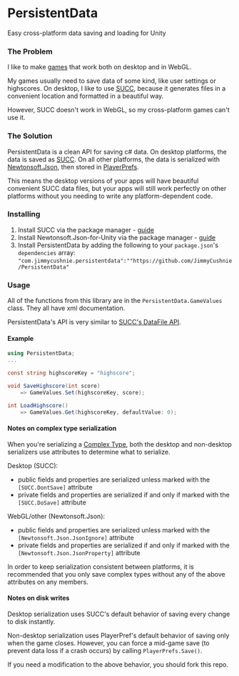 # PersistentData
Easy cross-platform data saving and loading for Unity

### The Problem

I like to make [games](https://itch.io/c/331409/game-jam-games) that work both on desktop and in WebGL.

My games usually need to save data of some kind, like user settings or highscores. On desktop, I like to use [SUCC](https://github.com/JimmyCushnie/SUCC), because it generates files in a convenient location and formatted in a beautiful way.

However, SUCC doesn't work in WebGL, so my cross-platform games can't use it.

### The Solution

PersistentData is a clean API for saving c# data. On desktop platforms, the data is saved as [SUCC](https://github.com/JimmyCushnie/SUCC). On all other platforms, the data is serialized with [Newtonsoft.Json](https://www.newtonsoft.com/json), then stored in [PlayerPrefs](https://docs.unity3d.com/ScriptReference/PlayerPrefs.html).

This means the desktop versions of your apps will have beautiful convenient SUCC data files, but your apps will still work perfectly on other platforms without you needing to write any platform-dependent code.

### Installing

1. Install SUCC via the package manager - [guide](https://github.com/JimmyCushnie/SUCC/wiki/Installing#as-unity-package)
2. Install Newtonsoft.Json-for-Unity via the package manager - [guide](https://github.com/jilleJr/Newtonsoft.Json-for-Unity/wiki/Installation-via-UPM)
3. Install PersistentData by adding the following to your `package.json`'s `dependencies` array:
   `"com.jimmycushnie.persistentdata":""https://github.com/JimmyCushnie/PersistentData"`

### Usage

All of the functions from this library are in the `PersistentData.GameValues` class. They all have xml documentation.

PersistentData's API is very similar to [SUCC's DataFile API](https://github.com/JimmyCushnie/SUCC/wiki/Getting-Started#get-and-set-values-in-the-file).

#### Example

```csharp
using PersistentData;
...

const string highscoreKey = "highscore";

void SaveHighscore(int score) 
    => GameValues.Set(highscoreKey, score);

int LoadHighscore() 
    => GameValues.Get(highscoreKey, defaultValue: 0);
```

#### Notes on complex type serialization

When you're serializing a [Complex Type](https://github.com/JimmyCushnie/SUCC/wiki/Complex-Types), both the desktop and non-desktop serializers use attributes to determine what to serialize.

Desktop (SUCC):

* public fields and properties are serialized unless marked with the `[SUCC.DontSave]` attribute
* private fields and properties are serialized if and only if marked with the `[SUCC.DoSave]` attribute

WebGL/other (Newtonsoft.Json):

* public fields and properties are serialized unless marked with the `[Newtonsoft.Json.JsonIgnore]` attribute
* private fields and properties are serialized if and only if marked with the `[Newtonsoft.Json.JsonProperty]` attribute

In order to keep serialization consistent between platforms, it is recommended that you only save complex types without any of the above attributes on any members.

#### Notes on disk writes

Desktop serialization uses SUCC's default behavior of saving every change to disk instantly.

Non-desktop serialization uses PlayerPref's default behavior of saving only when the game closes. However, you can force a mid-game save (to prevent data loss if a crash occurs) by calling `PlayerPrefs.Save()`.

If you need a modification to the above behavior, you should fork this repo.